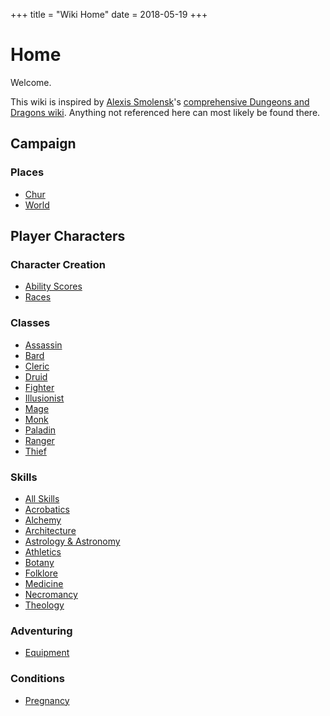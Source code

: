 +++
title = "Wiki Home"
date = 2018-05-19
+++
# Home

Welcome.

This wiki is inspired by [Alexis Smolensk](https://tao-dnd.blogspot.ca)'s [comprehensive Dungeons and Dragons wiki](https://tao-dndwiki.blogspot.ca/2018/02/general-index.html).
Anything not referenced here can most likely be found there.

## Campaign

### Places
* [Chur](./wiki/places/chur.md)
* [World](./wiki/places/world.md)

## Player Characters

### Character Creation

* [Ability Scores](./wiki/characters/ability-scores.md)
* [Races](./wiki/characters/races.md)

### Classes
* [Assassin](./wiki/characters/assassin.md)
* [Bard](./wiki/characters/bard.md)
* [Cleric](./wiki/characters/cleric.md)
* [Druid](./wiki/characters/druid.md)
* [Fighter](./wiki/characters/fighter.md)
* [Illusionist](./wiki/characters/illusionist.md)
* [Mage](./wiki/characters/mage.md)
* [Monk](./wiki/characters/monk.md)
* [Paladin](./wiki/characters/paladin.md)
* [Ranger](./wiki/characters/ranger.md)
* [Thief](./wiki/characters/thief.md)

### Skills
* [All Skills](./wiki/skills/all-skills.md)
* [Acrobatics](./wiki/skills/acrobatics.md)
* [Alchemy](./wiki/skills/alchemy.md)
* [Architecture](./wiki/skills/architecture.md)
* [Astrology & Astronomy](./wiki/skills/astrology.md)
* [Athletics](./wiki/skills/athletics.md)
* [Botany](./wiki/skills/botany.md)
* [Folklore](./wiki/skills/folklore.md)
* [Medicine](./wiki/skills/medicine.md)
* [Necromancy](./wiki/skills/necromancy.md)
* [Theology](./wiki/skills/theology.md)

### Adventuring
* [Equipment](./wiki/equipment.md)

### Conditions
* [Pregnancy](./wiki/pregnancy.md)
